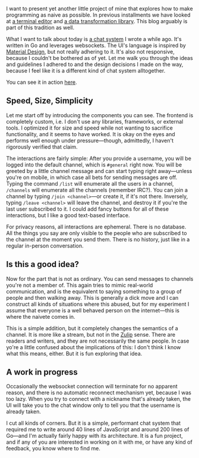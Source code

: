 I want to present yet another little project of mine that explores how to make
programming as naive as possible. In previous installments we have looked at [a
terminal editor](http://blog.veitheller.de/Braindead_Editing.html) and [a data
transformation
library](http://blog.veitheller.de/Braindead_Data_Transformations.html). This
blog arguably is part of this tradition as well.

What I want to talk about today is [a chat
system](https://github.com/hellerve/hi) I wrote a while ago. It's written in Go
and leverages websockets. The UI's language is inspired by [Material
Design](https://material.io/), but not really adhering to it. It's also not
responsive, because I couldn't be bothered as of yet. Let me walk you through
the ideas and guidelines I adhered to and the design decisions I made on the
way, because I feel like it is a different kind of chat system alltogether.

You can see it in action [here](https://veitheller.de/hi).

## Speed, Size, Simplicity

Let me start off by introducing the components you can see. The frontend is
completely custom, i.e. I don't use any libraries, frameworks, or external
tools. I optimized it for size and speed while not wanting to sacrifice
functionality, and it seems to have worked. It is okay on the eyes and performs
well enough under pressure—though, admittedly, I haven't rigorously verified
that claim.

The interactions are fairly simple: After you provide a username, you will be
logged into the default channel, which is `#general` right now. You will be
greeted by a little channel message and can start typing right away—unless
you're on mobile, in which case all bets for sending messages are off. Typing
the command `/list` will enumerate all the users in a channel, `/channels` will
enumerate all the channels (remember IRC?). You can join a channel by typing
`/join <channel>`—or create it, if it's not there. Inversely, typing `/leave
<channel>` will leave the channel, and destroy it if you're the last user
subscribed to it. I could add fancy buttons for all of these interactions, but I
like a good text-based interface.

For privacy reasons, all interactions are ephemeral. There is no database. All
the things you say are only visible to the people who are subscribed to the
channel at the moment you send them. There is no history, just like in a regular
in-person conversation.

## Is this a good idea?

Now for the part that is not as ordinary. You can send messages to channels
you're not a member of. This again tries to mimic real-world communication, and
is the equivalent to saying something to a group of people and then walking
away. This is generally a dick move and I can construct all kinds of situations
where this abused, but for my experiment I assume that everyone is a well
behaved person on the internet—this is where the naivete comes in.

This is a simple addition, but it completely changes the semantics of a channel.
It is more like a stream, but not in the [Zulip](https://zulipchat.com/) sense.
There are readers and writers, and they are not necessarily the same people. In
case yo're a little confused about the implications of this: I don't think I
know what this means, either. But it is fun exploring that idea.

## A work in progress

Occasionally the websocket connection will terminate for no apparent reason, and
there is no automatic reconnect mechanism yet, because I was too lazy. When you
try to connect with a nickname that's already taken, the UI will take you to the
chat window only to tell you that the username is already taken.

I cut all kinds of corners. But it is a simple, performant chat system that
required me to write around 40 lines of JavaScript and around 200 lines of
Go—and I'm actually fairly happy with its architecture. It is a fun project, and
if any of you are interested in working on it with me, or have any kind of
feedback, you know where to find me.
